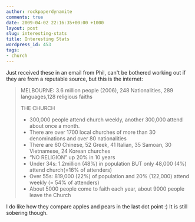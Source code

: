 ```yaml
---
author: rockpaperdynamite
comments: true
date: 2009-04-02 22:16:35+00:00 +1000
layout: post
slug: interesting-stats
title: Interesting Stats
wordpress_id: 453
tags:
- church
---
```


Just received these in an email from Phil, can't be bothered working out if they are from a reputable source, but this is the internet:


<blockquote>MELBOURNE: 3.6 million people (2006), 248 Nationalities, 289 languages,128 religious faiths

THE CHURCH

* 300,000 people attend church weekly, another 300,000 attend about once a month.
* There are over 1700 local churches of more than 30 denominations and over 80 nationalities
* There are 60 Chinese, 52 Greek, 41 Italian, 35 Samoan, 30 Vietnamese, 24 Korean churches
* “NO RELIGION” up 20% in 10 years
* Under 34s: 1.2million (48%) in population BUT only 48,000 (4%) attend church(=16% of attenders)
* Over 55s: 819,000 (22%) of population and 20% (122,000) attend weekly (= 54% of attenders)
* About 5000 people come to faith each year, about 9000 people leave the Church</blockquote>


I do like how they compare apples and pears in the last dot point :) It is still sobering though.
